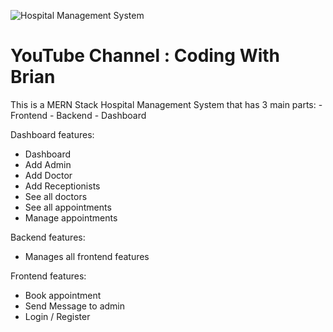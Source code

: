![Hospital Management System](https://github.com/yatunyi15075/React_Hospital_Management_System/blob/master/frontend/src/assets/4.png)

<h1> YouTube Channel : Coding With Brian </h1>
This is a MERN Stack Hospital Management System that has 3 main parts: 
 - Frontend
 - Backend
 - Dashboard

 Dashboard features:
 - Dashboard
 - Add Admin
 - Add Doctor
 - Add Receptionists
 - See all doctors
 - See all appointments
 - Manage appointments

Backend features:
 - Manages all frontend features

Frontend features:
 - Book appointment
 - Send Message to admin
 - Login / Register
